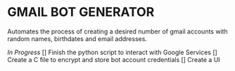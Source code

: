 # GMAIL BOT GENERATOR #
Automates the process of creating a desired number of gmail accounts with random names, birthdates and email addresses.

*In Progress* 
[] Finish the python script to interact with Google Services
[] Create a C file to encrypt and store bot account credentials
[] Create a UI
